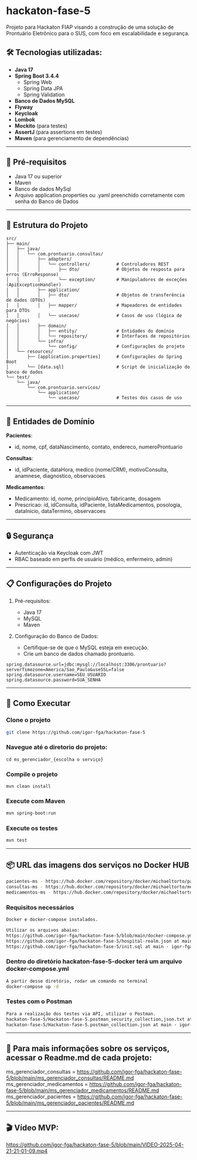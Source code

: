 # hackaton-fase-5
Projeto para Hackaton FIAP visando a construção de uma solução de Prontuário Eletrônico para o SUS, com foco em escalabilidade e segurança.  

## 🛠️ Tecnologias utilizadas:
- **Java 17**
- **Spring Boot 3.4.4**
  - Spring Web
  - Spring Data JPA
  - Spring Validation
- **Banco de Dados MySQL**
- **Flyway**
- **Keycloak**
- **Lombok**
- **Mockito** (para testes)
- **AssertJ** (para assertions em testes)
- **Maven** (para gerenciamento de dependências)

---

## 📌 Pré-requisitos
- Java 17 ou superior
- Maven
- Banco de dados MySql
- Arquivo application.properties ou .yaml preenchido corretamente com senha do Banco de Dados

---

## 📁 Estrutura do Projeto
```plaintext
src/
├── main/
│   ├── java/
│   │   └── com.prontuario.consultas/
│   │       ├── adapters/
│   │       │   └── controllers/          # Controladores REST
│   │       │       ├── dto/              # Objetos de resposta para erros (ErroResponse)
│   │       │       └── exception/        # Manipuladores de exceções (ApiExceptionHandler)
│   │       ├── application/
│   │       │   ├── dto/                  # Objetos de transferência de dados (DTOs)
│   │       │   ├── mapper/               # Mapeadores de entidades para DTOs
│   │       │   └── usecase/              # Casos de uso (lógica de negócios)
│   │       ├── domain/
│   │       │   ├── entity/               # Entidades do domínio
│   │       │   └── repository/           # Interfaces de repositórios
│   │       └── infra/
│   │           └── config/               # Configurações do projeto
│   └── resources/
│       ├── [application.properties]      # Configurações do Spring Boot
│       └── [data.sql]                    # Script de inicialização do banco de dados
└── test/
    └── java/
        └── com.prontuario.servicos/
            └── application/
                └── usecase/              # Testes dos casos de uso
```

---

## 🧩 Entidades de Domínio
**Pacientes**:
- id, nome, cpf, dataNascimento, contato, endereco, numeroProntuario

**Consultas**:
- id, idPaciente, dataHora, medico (nome/CRM), motivoConsulta, anamnese, diagnostico, observacoes

**Medicamentos**:
- Medicamento: id, nome, principioAtivo, fabricante, dosagem
- Prescricao: id, idConsulta, idPaciente, listaMedicamentos, posologia, dataInicio, dataTermino, observacoes

---

## 🔒 Segurança
- Autenticação via Keycloak com JWT
- RBAC baseado em perfis de usuário (médico, enfermeiro, admin)

---  

## 📋 Configurações do Projeto
1. Pré-requisitos:
   - Java 17
   - MySQL
   - Maven
    
2. Configuração do Banco de Dados:
    - Certifique-se de que o MySQL esteja em execução.
    - Crie um banco de dados chamado prontuario.

```plaintext
spring.datasource.url=jdbc:mysql://localhost:3306/prontuario?serverTimezone=America/Sao_Paulo&useSSL=false
spring.datasource.username=SEU_USUARIO
spring.datasource.password=SUA_SENHA
```

---

## 🧪 Como Executar
 
### Clone o projeto
```bash
git clone https://github.com/igor-fga/hackaton-fase-5
```

### Navegue até o diretorio do projeto:
```plaintext
cd ms_gerenciador_{escolha o serviço}
```
### Compile o projeto
```plaintext
mvn clean install
```
### Execute com Maven
```bash
mvn spring-boot:run
```

### Execute os testes
```bash
mvn test
```
---

## 📦 URL das imagens dos serviços no Docker HUB
```bash
pacientes-ms - https://hub.docker.com/repository/docker/michaeltorto/pacientes-ms/general
consultas-ms - https://hub.docker.com/repository/docker/michaeltorto/medicamentos-ms/general
medicamentos-ms - https://hub.docker.com/repository/docker/michaeltorto/consultas-ms/general
```
### Requisitos necessários
```bash
Docker e docker-compose instalados.
```
```bash
Utilizar os arquivos abaixo: 
https://github.com/igor-fga/hackaton-fase-5/blob/main/docker-compose.yml
https://github.com/igor-fga/hackaton-fase-5/hospital-realm.json at main · igor-fga/hackaton-fase-5
https://github.com/igor-fga/hackaton-fase-5/init.sql at main · igor-fga/hackaton-fase-5

```
### Dentro do diretório hackaton-fase-5-docker terá um arquivo docker-compose.yml
```bash
A partir desse diretório, rodar um comando no terminal
docker-compose up -d
```
### Testes com o Postman
```bash
Para a realização dos testes via API, utilizar o Postman.
hackaton-fase-5/Hackaton-fase-5.postman_security_collection,json.txt at main · igor-fga/hackaton-fase-5
hackaton-fase-5/Hackaton-fase-5.postman_collection.json at main · igor-fga/hackaton-fase-5
```

--- 

## 📌 Para mais informações sobre os serviços, acessar o Readme.md de cada projeto:
ms_gerenciador_consultas = https://github.com/igor-fga/hackaton-fase-5/blob/main/ms_gerenciador_consultas/README.md  
ms_gerenciador_medicamentos = https://github.com/igor-fga/hackaton-fase-5/blob/main/ms_gerenciador_medicamentos/README.md
ms_gerenciador_pacientes = https://github.com/igor-fga/hackaton-fase-5/blob/main/ms_gerenciador_pacientes/README.md

--- 

## 🎬 Vídeo MVP:
https://github.com/igor-fga/hackaton-fase-5/blob/main/VIDEO-2025-04-21-21-01-09.mp4
